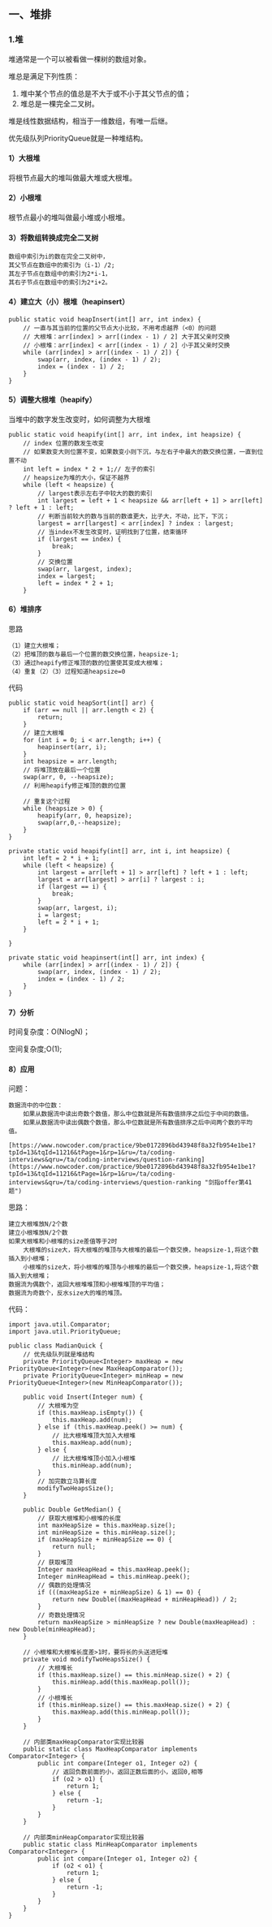 ## 一、堆排 ##
### 1.堆
堆通常是一个可以被看做一棵树的数组对象。

堆总是满足下列性质：
1. 堆中某个节点的值总是不大于或不小于其父节点的值；
2. 堆总是一棵完全二叉树。

堆是线性数据结构，相当于一维数组，有唯一后继。

优先级队列PriorityQueue就是一种堆结构。
#### 1）大根堆
将根节点最大的堆叫做最大堆或大根堆。
#### 2）小根堆
根节点最小的堆叫做最小堆或小根堆。
#### 3）将数组转换成完全二叉树
	数组中索引为i的数在完全二叉树中，
	其父节点在数组中的索引为（i-1）/2;
	其左子节点在数组中的索引为2*i-1，
	其右子节点在数组中的索引为2*i+2。


#### 4）建立大（小）根堆（heapinsert）
	public static void heapInsert(int[] arr, int index) {
		// 一直与其当前的位置的父节点大小比较，不用考虑越界（<0）的问题
		// 大根堆：arr[index] > arr[(index - 1) / 2] 大于其父亲时交换
		// 小根堆：arr[index] < arr[(index - 1) / 2] 小于其父亲时交换
		while (arr[index] > arr[(index - 1) / 2]) {
			swap(arr, index, (index - 1) / 2);
			index = (index - 1) / 2;
		}
	}

#### 5）调整大根堆（heapify）
当堆中的数字发生改变时，如何调整为大根堆

	public static void heapify(int[] arr, int index, int heapsize) {
		// index 位置的数发生改变
		// 如果数变大则位置不变，如果数变小则下沉，与左右子中最大的数交换位置，一直到位置不动
		int left = index * 2 + 1;// 左子的索引
		// heapsize为堆的大小，保证不越界
		while (left < heapsize) {
			// largest表示左右子中较大的数的索引
			int largest = left + 1 < heapsize && arr[left + 1] > arr[left] ? left + 1 : left;
			// 判断当前较大的数与当前的数谁更大，比子大，不动，比下，下沉；
			largest = arr[largest] < arr[index] ? index : largest;
			// 当index不发生改变时，证明找到了位置，结束循环
			if (largest == index) {
				break;
			}
			// 交换位置
			swap(arr, largest, index);
			index = largest;
			left = index * 2 + 1;
		}

#### 6）堆排序
思路

	（1）建立大根堆；	
	（2）把堆顶的数与最后一个位置的数交换位置，heapsize-1;
	（3）通过heapify修正堆顶的数的位置使其变成大根堆；
	（4）重复（2）（3）过程知道heapsize=0

代码

	public static void heapSort(int[] arr) {
		if (arr == null || arr.length < 2) {
			return;
		}
		// 建立大根堆
		for (int i = 0; i < arr.length; i++) {
			heapinsert(arr, i);
		}
		int heapsize = arr.length;
		// 将堆顶放在最后一个位置
		swap(arr, 0, --heapsize);
		// 利用heapify修正堆顶的数的位置

		// 重复这个过程
		while (heapsize > 0) {
			heapify(arr, 0, heapsize);
			swap(arr,0,--heapsize);
		}
	}

	private static void heapify(int[] arr, int i, int heapsize) {
		int left = 2 * i + 1;
		while (left < heapsize) {
			int largest = arr[left + 1] > arr[left] ? left + 1 : left;
			largest = arr[largest] > arr[i] ? largest : i;
			if (largest == i) {
				break;
			}
			swap(arr, largest, i);
			i = largest;
			left = 2 * i + 1;
		}

	}

	private static void heapinsert(int[] arr, int index) {
		while (arr[index] > arr[(index - 1) / 2]) {
			swap(arr, index, (index - 1) / 2);
			index = (index - 1) / 2;
		}
	}

#### 7）分析

时间复杂度：O(NlogN)；

空间复杂度;O(1);

#### 8）应用

问题：
	
	数据流中的中位数：
		如果从数据流中读出奇数个数值，那么中位数就是所有数值排序之后位于中间的数值。
		如果从数据流中读出偶数个数值，那么中位数就是所有数值排序之后中间两个数的平均值。

	[https://www.nowcoder.com/practice/9be0172896bd43948f8a32fb954e1be1?tpId=13&tqId=11216&tPage=1&rp=1&ru=/ta/coding-interviews&qru=/ta/coding-interviews/question-ranking](https://www.nowcoder.com/practice/9be0172896bd43948f8a32fb954e1be1?tpId=13&tqId=11216&tPage=1&rp=1&ru=/ta/coding-interviews&qru=/ta/coding-interviews/question-ranking "剑指offer第41题")
思路：
	
	建立大根堆放N/2个数
	建立小根堆放N/2个数
	如果大根堆和小根堆的size差值等于2时
		大根堆的size大，将大根堆的堆顶与大根堆的最后一个数交换，heapsize-1,将这个数插入到小根堆；
		小根堆的size大，将小根堆的堆顶与小根堆的最后一个数交换，heapsize-1,将这个数插入到大根堆；
	数据流为偶数个，返回大根堆堆顶和小根堆堆顶的平均值；
	数据流为奇数个，反水size大的堆的堆顶。

代码：
	
	import java.util.Comparator;
	import java.util.PriorityQueue;
	
	public class MadianQuick {
		// 优先级队列就是堆结构
		private PriorityQueue<Integer> maxHeap = new PriorityQueue<Integer>(new MaxHeapComparator());
		private PriorityQueue<Integer> minHeap = new PriorityQueue<Integer>(new MinHeapComparator());
	
		public void Insert(Integer num) {
			// 大根堆为空
			if (this.maxHeap.isEmpty()) {
				this.maxHeap.add(num);
			} else if (this.maxHeap.peek() >= num) {
				// 比大根堆堆顶大加入大根堆
				this.maxHeap.add(num);
			} else {
				// 比大根堆堆顶小加入小根堆
				this.minHeap.add(num);
			}
			// 加完数立马算长度
			modifyTwoHeapsSize();
		}
	
		public Double GetMedian() {
			// 获取大根堆和小根堆的长度
			int maxHeapSize = this.maxHeap.size();
			int minHeapSize = this.minHeap.size();
			if (maxHeapSize + minHeapSize == 0) {
				return null;
			}
			// 获取堆顶
			Integer maxHeapHead = this.maxHeap.peek();
			Integer minHeapHead = this.minHeap.peek();
			// 偶数的处理情况
			if (((maxHeapSize + minHeapSize) & 1) == 0) {
				return new Double((maxHeapHead + minHeapHead)) / 2;
			}
			// 奇数处理情况
			return maxHeapSize > minHeapSize ? new Double(maxHeapHead) : new Double(minHeapHead);
		}
	
		// 小根堆和大根堆长度差>1时，要将长的头送进短堆
		private void modifyTwoHeapsSize() {
			// 大根堆长
			if (this.maxHeap.size() == this.minHeap.size() + 2) {
				this.minHeap.add(this.maxHeap.poll());
			}
			// 小根堆长
			if (this.minHeap.size() == this.maxHeap.size() + 2) {
				this.maxHeap.add(this.minHeap.poll());
			}
		}
	
		// 内部类maxHeapComparator实现比较器
		public static class MaxHeapComparator implements Comparator<Integer> {
			public int compare(Integer o1, Integer o2) {
				// 返回负数前面的小，返回正数后面的小，返回0,相等
				if (o2 > o1) {
					return 1;
				} else {
					return -1;
				}	
			}
		}
	
		// 内部类minHeapComparator实现比较器
		public static class MinHeapComparator implements Comparator<Integer> {
			public int compare(Integer o1, Integer o2) {
				if (o2 < o1) {
					return 1;
				} else {
					return -1;
				}
			}
		}
	}
	



